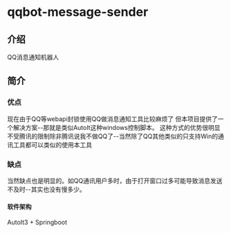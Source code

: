 # qqbot-message-sender

## 介绍
QQ消息通知机器人

## 简介

### 优点
现在由于QQ等webapi封锁使用QQ做消息通知工具比较麻烦了
但本项目提供了一个解决方案--那就是类似AutoIt这种windows控制脚本。
这种方式的优势很明显不受腾讯的限制除非腾讯说我不做QQ了--当然除了QQ其他类似的只支持Win的通讯工具都可以类似的使用本工具

### 缺点
当然缺点也是明显的。如QQ通讯用户多时，由于打开窗口过多可能导致消息发送不及时--其实也没有慢多少。


#### 软件架构
AutoIt3 + Springboot